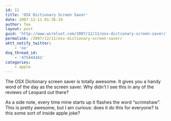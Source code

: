 ```yaml
---
id: 11
title: 'OSX Dictionary Screen Saver'
date: 2007-12-11 01:36:19
author: Tea
layout: post
guid: 'http://www.wirelust.com/2007/12/11/osx-dictionary-screen-saver/'
permalink: /2007/12/11/osx-dictionary-screen-saver/
aktt_notify_twitter:
    - 'no'
dsq_thread_id:
    - '475444161'
categories:
    - apple
---
```


The OSX Dictionary screen saver is totally awesome. It gives you a handy word of the day as the screen saver. Why didn't I see this in any of the reviews of Leopard out there?

As a side note, every time mine starts up it flashes the word “scrimshaw”. This is pretty awesome, but I am curious: does it do this for everyone? Is this some sort of inside apple joke?